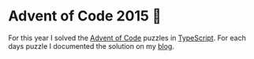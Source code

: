 # Advent of Code 2015 🎄

For this year I solved the [Advent of Code](https://adventofcode.com/2015) puzzles in [TypeScript](/2015/typescript).
For each days puzzle I documented the solution on my [blog](https://eddmann.com/).
